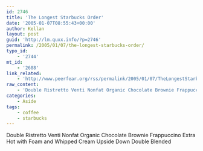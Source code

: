 ```yaml
---
id: 2746
title: 'The Longest Starbucks Order'
date: '2005-01-07T08:55:43+00:00'
author: Kellan
layout: post
guid: 'http://lm.quxx.info/?p=2746'
permalink: /2005/01/07/the-longest-starbucks-order/
typo_id:
    - '2744'
mt_id:
    - '2688'
link_related:
    - 'http://www.peerfear.org/rss/permalink/2005/01/07/TheLongestStarbucksOrder/'
raw_content:
    - 'Double Ristretto Venti Nonfat Organic Chocolate Brownie Frappuccino Extra Hot with Foam and Whipped Cream Upside Down Double Blended'
categories:
    - Aside
tags:
    - coffee
    - starbucks
---
```


Double Ristretto Venti Nonfat Organic Chocolate Brownie Frappuccino Extra Hot with Foam and Whipped Cream Upside Down Double Blended